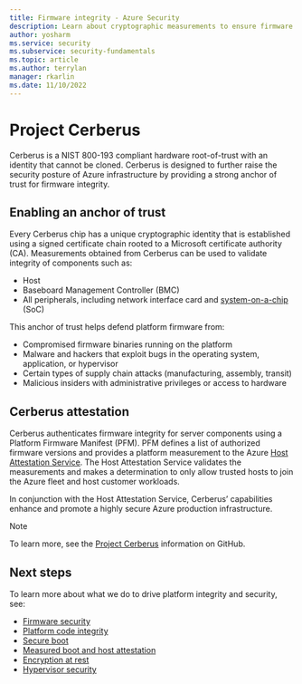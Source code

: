 ```yaml
---
title: Firmware integrity - Azure Security
description: Learn about cryptographic measurements to ensure firmware integrity.
author: yosharm
ms.service: security
ms.subservice: security-fundamentals
ms.topic: article
ms.author: terrylan
manager: rkarlin
ms.date: 11/10/2022
---
```


# Project Cerberus

Cerberus is a NIST 800-193 compliant hardware root-of-trust with an identity that cannot be cloned. Cerberus is designed to further raise the security posture of Azure infrastructure by providing a strong anchor of trust for firmware integrity.

## Enabling an anchor of trust
Every Cerberus chip has a unique cryptographic identity that is established using a signed certificate chain rooted to a Microsoft certificate authority (CA). Measurements obtained from Cerberus can be used to validate integrity of components such as:

- Host
- Baseboard Management Controller (BMC)
- All peripherals, including network interface card and [system-on-a-chip](https://en.wikipedia.org/wiki/System_on_a_chip) (SoC)

This anchor of trust helps defend platform firmware from:

- Compromised firmware binaries running on the platform
- Malware and hackers that exploit bugs in the operating system, application, or hypervisor
- Certain types of supply chain attacks (manufacturing, assembly, transit)
- Malicious insiders with administrative privileges or access to hardware

## Cerberus attestation
Cerberus authenticates firmware integrity for server components using a Platform Firmware Manifest (PFM). PFM defines a list of authorized firmware versions and provides a platform measurement to the Azure [Host Attestation Service](measured-boot-host-attestation.md). The Host Attestation Service validates the measurements and makes a determination to only allow trusted hosts to join the Azure fleet and host customer workloads.

In conjunction with the Host Attestation Service, Cerberus’ capabilities enhance and promote a highly secure Azure production infrastructure.

> [!NOTE]
> To learn more, see the [Project Cerberus](https://github.com/opencomputeproject/Project_Olympus/tree/master/Project_Cerberus) information on GitHub.

## Next steps
To learn more about what we do to drive platform integrity and security, see:

- [Firmware security](firmware.md)
- [Platform code integrity](code-integrity.md)
- [Secure boot](secure-boot.md)
- [Measured boot and host attestation](measured-boot-host-attestation.md)
- [Encryption at rest](encryption-atrest.md)
- [Hypervisor security](hypervisor.md)